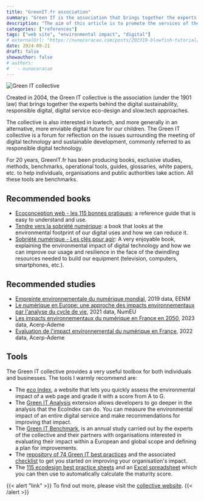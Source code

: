 ```yaml
---
title: "GreenIT.fr association"
summary: "Green IT is the association that brings together the experts behind the digital sustainability, responsible digital, eco-design of digital services and slow.tech approaches."
description: "The aim of this article is to promote the services of the collective working towards a more responsible digital future for our children. You'll find the main books and studies I recommend reading, as well as some useful tools to get you started."
categories: ["references"]
tags: ["web site", "environmental impact", "digital"]
# externalUrl: "https://nunocoracao.com/posts/202310-blowfish-tutorial/"
date: 2024-09-21
draft: false
showauthor: false
# authors:
#   - nunocoracao
---
```


![Green IT collective](/img/logo-green-it-association.png)

Created in 2004, the Green IT collective is the association (under the 1901 law) that brings together the experts behind the digital sustainability, responsible digital, digital service eco-design and slow.tech approaches.

The collective is also interested in lowtech, and more generally in an alternative, more enviable digital future for our children. The Green IT collective is a forum for reflection on the issues surrounding the meeting of digital technology and sustainable development, commonly referred to as responsible digital technology.

For 20 years, GreenIT.fr has been producing books, exclusive studies, methods, benchmarks, operational tools, guides, glossaries, white papers, etc. to help individuals, organisations and public authorities take action. All these tools are benchmarks.

## Recommended books 
- [Ecoconception web - les 115 bonnes pratiques](https://ecoconceptionweb.com): a reference guide that is easy to understand and use.
- [Tendre vers la sobriété numérique](https://www.actes-sud.fr/catalogue/essais/tendre-vers-la-sobriete-numerique): a book that looks at the environmental footprint of our digital uses and how we can reduce it.
- [Sobriété numérique - Les clés pour agir](https://www.amazon.fr/Sobriete-Numerique-Autre-Avenir-Possible/dp/2283032156): A very enjoyable book, explaining the environmental impact of digital technology and how we can improve our usage and resilience in the face of the dwindling resources needed to build our equipment (television, computers, smartphones, etc.). 

## Recommended studies
- [Empreinte environnementale du numérique mondial](https://www.greenit.fr/wp-content/uploads/2019/10/2019-10-GREENIT-etude_EENM-rapport-accessible.VF_.pdf), 2019 data, EENM
- [Le numérique en Europe: une approche des impacts environnementaux par l'analyse du cycle de vie](https://www.greenit.fr/wp-content/uploads/2021/12/EU-Study-ACV-7-DEC-FR.pdf), 2021 data, NumEU
- [Les impacts environnementaux du numérique en France en 2050](https://presse.ademe.fr/2023/03/impact-environnemental-du-numerique-en-2030-et-2050-lademe-et-larcep-publient-une-evaluation-prospective.html), 2023 data, Acerp-Ademe
- [Evaluation de l'impact environnemental du numérique en France](https://www.arcep.fr/uploads/tx_gspublication/etude-numerique-environnement-ademe-arcep-volet02_janv2022.pdf), 2022 data, Acerp-Ademe

## Tools 

The Green IT collective provides a very useful toolbox for both individuals and businesses. The tools I warmly recommend are:
- The [eco Index](https://www.ecoindex.fr), a website that lets you quickly assess the environmental impact of a web page and grade it with a score from A to G.
- The [Green IT Analysis](https://github.com/cnumr/GreenIT-Analysis) extension allows developers to go deeper in the analysis that the EcoIndex can do. You can measure the environmental impact of an entire digital service and make recommendations for improving that impact.
- The [Green IT Benchmark](https://www.greenit.fr/benchmark-green-it/), is an annual study carried out by the experts of the collective and their partners with organisations interested in evaluating their impact within a European and global scope and defining a plan for improvements.
- The [repository of 74 Green IT best practices](https://club.greenit.fr/doc/2022-06-GREENIT-Referentiel_maturite-v3.pdf) and the associated [checklist](https://club.greenit.fr/doc/2022-05-19-ClubGreenIT-RGIT-checklist.v3.0.pdf.pdf) to get you started on improving your organisation's impact.
- The [115 ecodesign best practice sheets](https://github.com/cnumr/best-practices/) and an [Excel spreadsheet](https://collectif.greenit.fr/ecoconception-web/2022-05-Ref-eco_web-checklist.v4.xlsx) which you can then use to automatically calculate the maturity score.

{{< alert "link" >}}
To find out more, please visit the [collective website](https://www.greenit.fr).
{{< /alert >}}